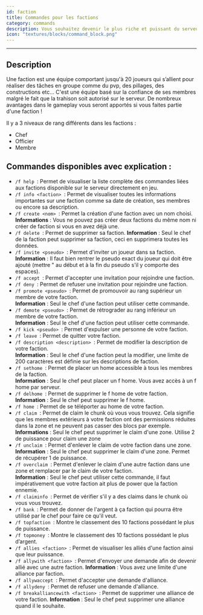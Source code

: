 ```yaml
---
id: faction
title: Commandes pour les factions 
category: commands
description: Vous souhaitez devenir le plus riche et puissant du serveur ? Envie de jouer en équipe pour évoluer rapidement et vous amuser encore plus sur le serveur ? Créez ou rejoignez une faction ! 
icon: "textures/blocks/command_block.png"
---
```

___
## Description  

Une faction est une équipe comportant jusqu'à 20 joueurs qui s’allient pour réaliser des tâches en groupe comme du pvp, des pillages, des constructions etc...
C'est une équipe basé sur la confiance de ses membres malgré le fait que la trahison soit autorisé sur le serveur. De nombreux avantages dans le gameplay vous seront apportés si vous faites partie d'une faction ! 

Il y a 3 niveaux de rang différents dans les factions : 

- Chef 
- Officier 
- Membre  

## Commandes disponibles avec explication :  

 * ``/f help ``: Permet de visualiser la liste complète des commandes liées aux factions disponible sur le serveur directement en jeu.
* ``/f info <faction> ``: Permet de visualiser toutes les informations importantes sur une faction comme sa date de création, ses membres ou encore sa description. 
* ``/f create <nom> ``: Permet la création d'une faction avec un nom choisi.     
 **Informations** : Vous ne pouvez pas créer deux factions du même nom ni créer de faction si vous en avez déjà une. 
* ``/f delete ``: Permet de supprimer sa faction. 
 **Information** : Seul le chef de la faction peut supprimer sa faction, ceci en supprimera toutes les données.   
* ``/f invite <pseudo> ``: Permet d'inviter un joueur dans sa faction.  
 **Information** : Il faut bien rentrer le pseudo exact du joueur qui doit être ajouté (mettre " au début et à la fin du pseudo s'il y comporte des espaces).   
* ``/f accept ``: Permet d'accepter une invitation pour rejoindre une faction. 
* ``/f deny ``: Permet de refuser une invitation pour rejoindre une faction.
 * ``/f promote <pseudo> ``: Permet de promouvoir au rang supérieur un membre de votre faction.   
 **Information** : Seul le chef d'une faction peut utiliser cette commande.
* ``/f demote <pseudo> ``: Permet de rétrograder au rang inférieur un membre de votre faction.   
 **Information** : Seul le chef d'une faction peut utiliser cette commande.
* ``/f kick <pseudo> ``: Permet d'expulser une personne de votre faction. 
* ``/f leave ``: Permet de quitter votre faction.  
* ``/f description <description> ``: Permet de modifier la description de votre faction.  
 **Information** : Seul le chef d'une faction peut la modifier, une limite de 200 caractères est définie sur les descriptions de faction.  
* ``/f sethome ``: Permet de placer un home accessible à tous les membres de la faction.    
 **Information** : Seul le chef peut placer un f home. Vous avez accès à un f home par serveur.
* ``/f delhome ``: Permet de supprimer le f home de votre faction.  
 **Information** : Seul le chef peut supprimer le f home.  
* ``/f home ``: Permet de se téléporter au home de votre faction.
* ``/f claim ``: Permet de claim le chunk où vous vous trouvez. Cela signifie que les membres extérieurs à votre faction ont des permissions réduites dans la zone et ne peuvent pas casser des blocs par exemple.   
 **Informations** : Seul le chef peut supprimer le claim d'une zone. Utilise 2 de puissance pour claim une zone
* ``/f unclaim ``: Permet d'enlever le claim de votre faction dans une zone.  
 **Information** : Seul le chef peut supprimer le claim d'une zone. Permet de récupérer 1 de puissance.
* ``/f overclaim ``: Permet d'enlever le claim d'une autre faction dans une zone et remplacer par le claim de votre faction.  
 **Information** : Seul le chef peut utiliser cette commande, il faut impérativement que votre faction ait plus de power que la faction ennemie.
 * ``/f claiminfo ``: Permet de vérifier s'il y a des claims dans le chunk où vous vous trouvez.
* ``/f bank ``: Permet de donner de l'argent à ça faction qui pourra être utilisé par le chef pour faire ce qu'il veut.
* ``/f topfaction ``: Montre le classement des 10 factions possédant le plus de puissance.
* ``/f topmoney ``: Montre le classement des 10 factions possédant le plus d’argent. 
* ``/f allies <faction> ``: Permet de visualiser les alliés d'une faction ainsi que leur puissance.
* ``/f allywith <faction> ``: Permet d'envoyer une demande afin de devenir allié avec une autre faction.
 **Information** : Vous avez une limite d'une alliance par faction.  
* ``/f allywaccept ``: Permet d'accepter une demande d'alliance.
* ``/f allydeny ``: Permet de refuser une demande d'alliance.
* ``/f breakalliancewith <faction> ``: Permet de supprimer une alliance de votre faction.
 **Information** : Seul le chef peut supprimer une alliance quand il le souhaite.
